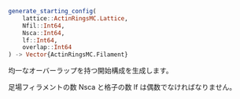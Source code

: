 ```julia
generate_starting_config(
    lattice::ActinRingsMC.Lattice,
    Nfil::Int64,
    Nsca::Int64,
    lf::Int64,
    overlap::Int64
) -> Vector{ActinRingsMC.Filament}

```

均一なオーバーラップを持つ開始構成を生成します。

足場フィラメントの数 Nsca と格子の数 lf は偶数でなければなりません。
